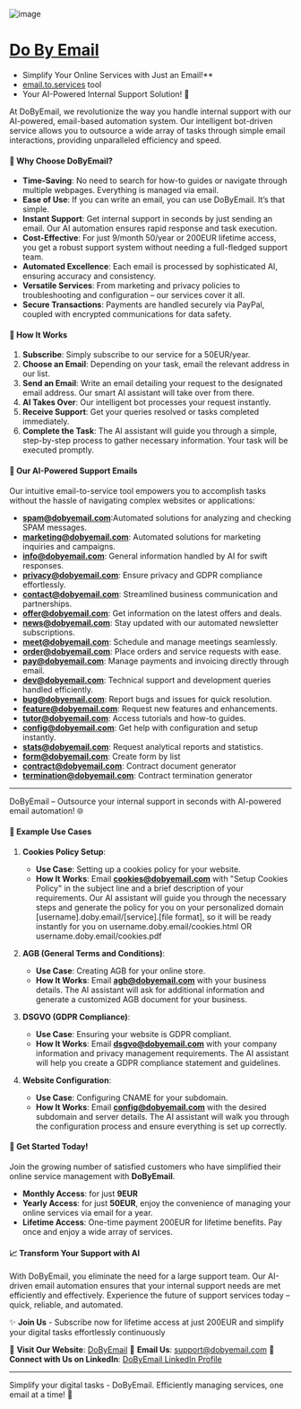 ![image](https://github.com/dobyemail/www/assets/5669657/95160bf1-7add-4c2f-ae08-707617c1a35e)

# [Do By Email](http://www.dobyemail.com) 

+ Simplify Your Online Services with Just an Email!**
+ [email.to.services](http://email.to.services) tool
+ Your AI-Powered Internal Support Solution! 🚀


At DoByEmail, we revolutionize the way you handle internal support with our AI-powered, email-based automation system.
Our intelligent bot-driven service allows you to outsource a wide array of tasks through simple email interactions, providing unparalleled efficiency and speed.

#### 🌟 **Why Choose DoByEmail?**

- **Time-Saving**: No need to search for how-to guides or navigate through multiple webpages. Everything is managed via email.
- **Ease of Use**: If you can write an email, you can use DoByEmail. It’s that simple.
- **Instant Support**: Get internal support in seconds by just sending an email. Our AI automation ensures rapid response and task execution.
- **Cost-Effective**: For just 9/month 50/year or 200EUR lifetime access, you get a robust support system without needing a full-fledged support team.
- **Automated Excellence**: Each email is processed by sophisticated AI, ensuring accuracy and consistency.
- **Versatile Services**: From marketing and privacy policies to troubleshooting and configuration – our services cover it all.
- **Secure Transactions**: Payments are handled securely via PayPal, coupled with encrypted communications for data safety.

#### 📧 **How It Works**

1. **Subscribe**: Simply subscribe to our service for a 50EUR/year.
2. **Choose an Email**: Depending on your task, email the relevant address in our list.
3. **Send an Email**: Write an email detailing your request to the designated email address. Our smart AI assistant will take over from there.
4. **AI Takes Over**: Our intelligent bot processes your request instantly.
5. **Receive Support**: Get your queries resolved or tasks completed immediately.
6. **Complete the Task**: The AI assistant will guide you through a simple, step-by-step process to gather necessary information. Your task will be executed promptly.
   
#### 📌 **Our AI-Powered Support Emails**

Our intuitive email-to-service tool empowers you to accomplish tasks without the hassle of navigating complex websites or applications:

- **spam@dobyemail.com**:Automated solutions for analyzing and checking SPAM messages.
- **marketing@dobyemail.com**: Automated solutions for marketing inquiries and campaigns.
- **info@dobyemail.com**: General information handled by AI for swift responses.
- **privacy@dobyemail.com**: Ensure privacy and GDPR compliance effortlessly.
- **contact@dobyemail.com**: Streamlined business communication and partnerships.
- **offer@dobyemail.com**: Get information on the latest offers and deals.
- **news@dobyemail.com**: Stay updated with our automated newsletter subscriptions.
- **meet@dobyemail.com**: Schedule and manage meetings seamlessly.
- **order@dobyemail.com**: Place orders and service requests with ease.
- **pay@dobyemail.com**: Manage payments and invoicing directly through email.
- **dev@dobyemail.com**: Technical support and development queries handled efficiently.
- **bug@dobyemail.com**: Report bugs and issues for quick resolution.
- **feature@dobyemail.com**: Request new features and enhancements.
- **tutor@dobyemail.com**: Access tutorials and how-to guides.
- **config@dobyemail.com**: Get help with configuration and setup instantly.
- **stats@dobyemail.com**: Request analytical reports and statistics.
- **form@dobyemail.com**: Create form by list
- **contract@dobyemail.com**: Contract document generator
- **termination@dobyemail.com**: Contract termination generator


---

DoByEmail – Outsource your internal support in seconds with AI-powered email automation! 🌐


#### 📌 **Example Use Cases**

1. **Cookies Policy Setup**:
   - **Use Case**: Setting up a cookies policy for your website.
   - **How It Works**: Email **cookies@dobyemail.com** with "Setup Cookies Policy" in the subject line and a brief description of your requirements. Our AI assistant will guide you through the necessary steps and generate the policy for you on your personalized domain [username].doby.email/[service].[file format], so it will be ready instantly for you on username.doby.email/cookies.html OR username.doby.email/cookies.pdf

2. **AGB (General Terms and Conditions)**:
    - **Use Case**: Creating AGB for your online store.
    - **How It Works**: Email **agb@dobyemail.com** with your business details. The AI assistant will ask for additional information and generate a customized AGB document for your business.

3. **DSGVO (GDPR Compliance)**:
    - **Use Case**: Ensuring your website is GDPR compliant.
    - **How It Works**: Email **dsgvo@dobyemail.com** with your company information and privacy management requirements. The AI assistant will help you create a GDPR compliance statement and guidelines.

4. **Website Configuration**:
    - **Use Case**: Configuring CNAME for your subdomain.
    - **How It Works**: Email **config@dobyemail.com** with the desired subdomain and server details. The AI assistant will walk you through the configuration process and ensure everything is set up correctly.


#### 💼 **Get Started Today!**

Join the growing number of satisfied customers who have simplified their online service management with **DoByEmail**.

- **Monthly Access**: for just **9EUR**
- **Yearly Access**: for just **50EUR**, enjoy the convenience of managing your online services via email for a year.
- **Lifetime Access**: One-time payment 200EUR for lifetime benefits. Pay once and enjoy a wide array of services.



#### 📈 **Transform Your Support with AI**

With DoByEmail, you eliminate the need for a large support team. Our AI-driven email automation ensures that your internal support needs are met efficiently and effectively. Experience the future of support services today – quick, reliable, and automated.

✨ **Join Us** - Subscribe now for lifetime access at just 200EUR and simplify your digital tasks effortlessly continuously

🔗 **Visit Our Website**: [DoByEmail](http://dobyemail.com)
📧 **Email Us**: support@dobyemail.com
💬 **Connect with Us on LinkedIn**: [DoByEmail LinkedIn Profile](#)


---
Simplify your digital tasks - DoByEmail. Efficiently managing services, one email at a time! 🚀
